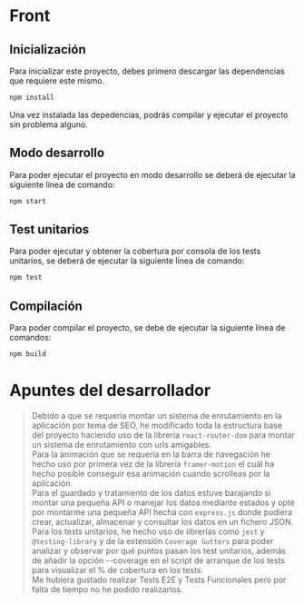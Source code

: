 # Front
## Inicialización
Para inicializar este proyecto, debes primero descargar las dependencias que requiere este mismo.
```bash
npm install
```

Una vez instalada las depedencias, podrás compilar y ejecutar el proyecto sin problema alguno.

## Modo desarrollo
Para poder ejecutar el proyecto en modo desarrollo se deberá de ejecutar la siguiente línea de comando:
```bash
npm start
```

## Test unitarios
Para poder ejecutar y obtener la cobertura por consola de los tests unitarios, se deberá de ejecutar la siguiente línea de comando:
```bash
npm test
```

## Compilación
Para poder compilar el proyecto, se debe de ejecutar la siguiente línea de comandos:
```bash
npm build
```

# Apuntes del desarrollador
> Debido a que se requería montar un sistema de enrutamiento en la aplicación por tema de SEO, he modificado toda la estructura base del proyecto haciendo uso de la librería `react-router-dom` para montar un sistema de enrutamiento con urls amigables. <br/> Para la animación que se requería en la barra de navegación he hecho uso por primera vez de la librería `framer-motion` el cuál ha hecho posible conseguir esa animación cuando scrolleas por la aplicación. <br/> Para el guardado y tratamiento de los datos estuve barajando si montar una pequeña API o manejar los datos mediante estados y opté por montarme una pequeña API hecha con `express.js` donde pudiera crear, actualizar, almacenar y consultar los datos en un fichero JSON. <br/> Para los tests unitarios, he hecho uso de librerías como `jest` y `@testing-library` y de la extensión `Coverage Gutters` para poder analizar y observar por qué puntos pasan los test unitarios, además de añadir la opción --coverage en el script de arranque de los tests para visualizar el % de cobertura en los tests. <br/> Me hubiera gustado realizar Tests E2E y Tests Funcionales pero por falta de tiempo no he podido realizarlos.